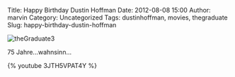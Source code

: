 Title: Happy Birthday Dustin Hoffman
Date: 2012-08-08 15:00
Author: marvin
Category: Uncategorized
Tags: dustinhoffman, movies, thegraduate
Slug: happy-birthday-dustin-hoffman

![theGraduate3]({filename}/images/theGraduate3.jpg)

75 Jahre...wahnsinn...

{% youtube 3JTH5VPAT4Y %}


